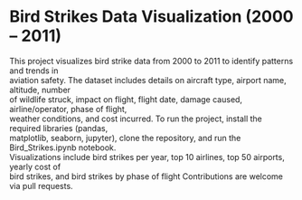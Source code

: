 # Bird Strikes Data Visualization (2000 – 2011)
This project visualizes bird strike data from 2000 to 2011 to identify patterns and trends in<br>
aviation safety. The dataset includes details on aircraft type, airport name, altitude, number <br>
of wildlife struck, impact on flight, flight date, damage caused, airline/operator, phase of flight,<br>
weather conditions, and cost incurred. To run the project, install the required libraries (pandas,<br>
matplotlib, seaborn, jupyter), clone the repository, and run the Bird_Strikes.ipynb notebook.<br>
Visualizations include bird strikes per year, top 10 airlines, top 50 airports, yearly cost of <br>
bird strikes, and bird strikes by phase of flight
Contributions are welcome via pull requests. 
